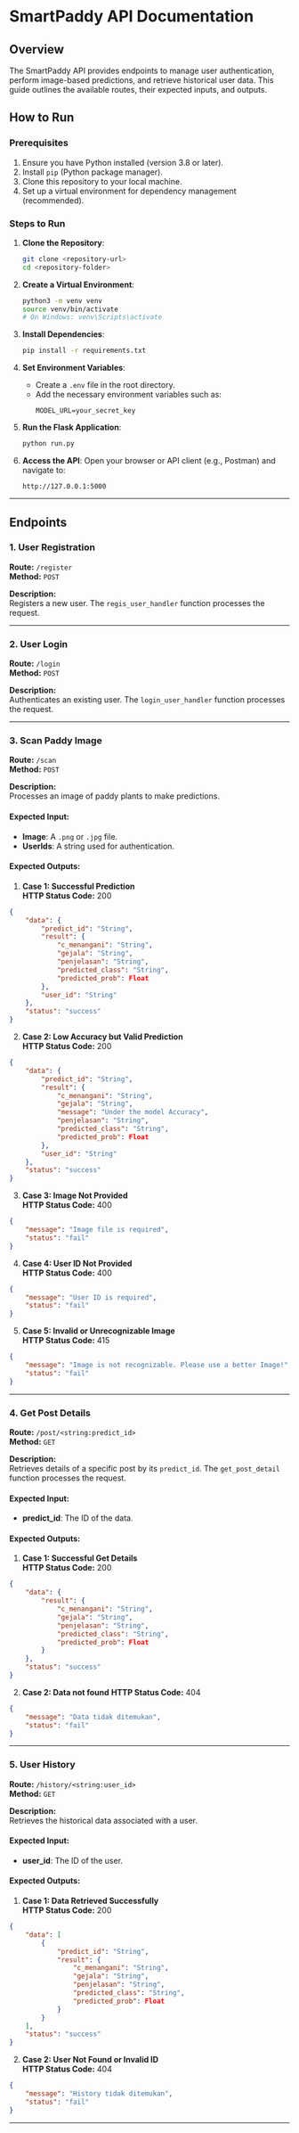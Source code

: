 # SmartPaddy API Documentation

## Overview
The SmartPaddy API provides endpoints to manage user authentication, perform image-based predictions, and retrieve historical user data. This guide outlines the available routes, their expected inputs, and outputs.

## How to Run

### Prerequisites
1. Ensure you have Python installed (version 3.8 or later).
2. Install `pip` (Python package manager).
3. Clone this repository to your local machine.
4. Set up a virtual environment for dependency management (recommended).

### Steps to Run

1. **Clone the Repository**:
   ```bash
   git clone <repository-url>
   cd <repository-folder>
   ```

2. **Create a Virtual Environment**:
   ```bash
   python3 -m venv venv
   source venv/bin/activate  
   # On Windows: venv\Scripts\activate
   ```

3. **Install Dependencies**:
   ```bash
   pip install -r requirements.txt
   ```

4. **Set Environment Variables**:
   - Create a `.env` file in the root directory.
   - Add the necessary environment variables such as:
     ```env
     MODEL_URL=your_secret_key
     ```

5. **Run the Flask Application**:
   ```bash
   python run.py
   ```

6. **Access the API**:
   Open your browser or API client (e.g., Postman) and navigate to:
   ```
   http://127.0.0.1:5000
   ```


---

## Endpoints

### 1. **User Registration**
**Route:** `/register`  
**Method:** `POST`

**Description:**  
Registers a new user. The `regis_user_handler` function processes the request.

---

### 2. **User Login**
**Route:** `/login`  
**Method:** `POST`

**Description:**  
Authenticates an existing user. The `login_user_handler` function processes the request.

---

### 3. **Scan Paddy Image**
**Route:** `/scan`  
**Method:** `POST`

**Description:**  
Processes an image of paddy plants to make predictions.

#### Expected Input:
- **Image**: A `.png` or `.jpg` file.
- **UserIds**: A string used for authentication.

#### Expected Outputs:

1. **Case 1: Successful Prediction**  
**HTTP Status Code:** 200
```json
{
    "data": {
        "predict_id": "String",
        "result": {
            "c_menangani": "String",
            "gejala": "String",
            "penjelasan": "String",
            "predicted_class": "String",
            "predicted_prob": Float
        },
        "user_id": "String"
    },
    "status": "success"
}
```

2. **Case 2: Low Accuracy but Valid Prediction**  
**HTTP Status Code:** 200
```json
{
    "data": {
        "predict_id": "String",
        "result": {
            "c_menangani": "String",
            "gejala": "String",
            "message": "Under the model Accuracy",
            "penjelasan": "String",
            "predicted_class": "String",
            "predicted_prob": Float
        },
        "user_id": "String"
    },
    "status": "success"
}
```

3. **Case 3: Image Not Provided**  
**HTTP Status Code:** 400
```json
{
    "message": "Image file is required",
    "status": "fail"
}
```

4. **Case 4: User ID Not Provided**  
**HTTP Status Code:** 400
```json
{
    "message": "User ID is required",
    "status": "fail"
}
```

5. **Case 5: Invalid or Unrecognizable Image**  
**HTTP Status Code:** 415
```json
{
    "message": "Image is not recognizable. Please use a better Image!",
    "status": "fail"
}
```

---

### 4. **Get Post Details**
**Route:** `/post/<string:predict_id>`  
**Method:** `GET`

**Description:**  
Retrieves details of a specific post by its `predict_id`. The `get_post_detail` function processes the request.

#### Expected Input:
- **predict_id**: The ID of the data.

#### Expected Outputs:

1. **Case 1: Successful Get Details**  
**HTTP Status Code:** 200
```json
{
    "data": {
        "result": {
            "c_menangani": "String",
            "gejala": "String",
            "penjelasan": "String",
            "predicted_class": "String",
            "predicted_prob": Float
        }
    },
    "status": "success"
}
```

2. **Case 2: Data not found**
**HTTP Status Code:** 404
```json
{
    "message": "Data tidak ditemukan",
    "status": "fail"
}
```

---

### 5. **User History**
**Route:** `/history/<string:user_id>`  
**Method:** `GET`

**Description:**  
Retrieves the historical data associated with a user.

#### Expected Input:
- **user_id**: The ID of the user.

#### Expected Outputs:

1. **Case 1: Data Retrieved Successfully**  
**HTTP Status Code:** 200
```json
{
    "data": [
        {
            "predict_id": "String",
            "result": {
                "c_menangani": "String",
                "gejala": "String",
                "penjelasan": "String",
                "predicted_class": "String",
                "predicted_prob": Float
            }
        }
    ],
    "status": "success"
}
```

2. **Case 2: User Not Found or Invalid ID**  
**HTTP Status Code:** 404
```json
{
    "message": "History tidak ditemukan",
    "status": "fail"
}
```

---




